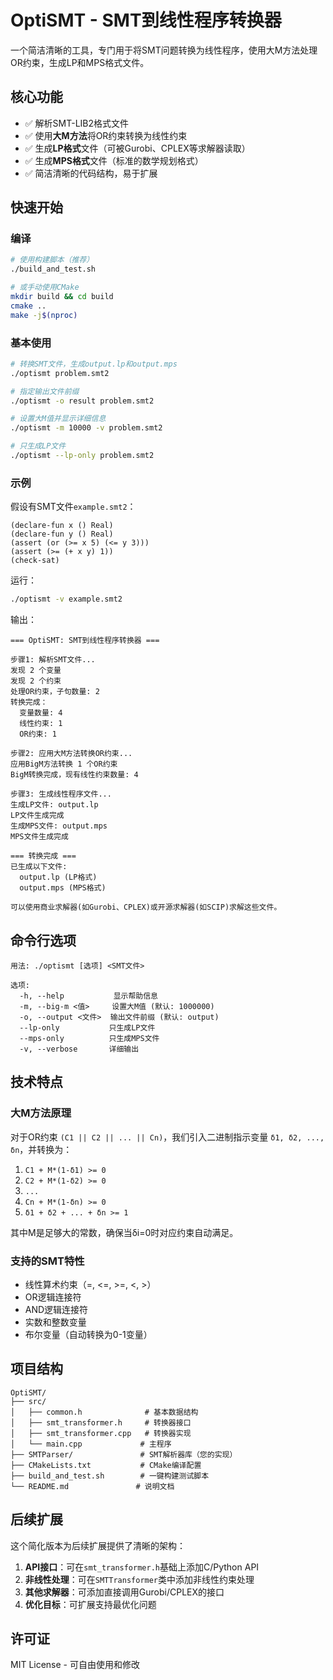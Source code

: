 # OptiSMT - SMT到线性程序转换器

一个简洁清晰的工具，专门用于将SMT问题转换为线性程序，使用大M方法处理OR约束，生成LP和MPS格式文件。

## 核心功能

- ✅ 解析SMT-LIB2格式文件
- ✅ 使用**大M方法**将OR约束转换为线性约束
- ✅ 生成**LP格式**文件（可被Gurobi、CPLEX等求解器读取）
- ✅ 生成**MPS格式**文件（标准的数学规划格式）
- ✅ 简洁清晰的代码结构，易于扩展

## 快速开始

### 编译

```bash
# 使用构建脚本（推荐）
./build_and_test.sh

# 或手动使用CMake
mkdir build && cd build
cmake ..
make -j$(nproc)
```

### 基本使用

```bash
# 转换SMT文件，生成output.lp和output.mps
./optismt problem.smt2

# 指定输出文件前缀
./optismt -o result problem.smt2

# 设置大M值并显示详细信息
./optismt -m 10000 -v problem.smt2

# 只生成LP文件
./optismt --lp-only problem.smt2
```

### 示例

假设有SMT文件`example.smt2`：
```smt
(declare-fun x () Real)
(declare-fun y () Real)
(assert (or (>= x 5) (<= y 3)))
(assert (>= (+ x y) 1))
(check-sat)
```

运行：
```bash
./optismt -v example.smt2
```

输出：
```
=== OptiSMT: SMT到线性程序转换器 ===

步骤1: 解析SMT文件...
发现 2 个变量
发现 2 个约束
处理OR约束，子句数量: 2
转换完成：
  变量数量: 4
  线性约束: 1
  OR约束: 1

步骤2: 应用大M方法转换OR约束...
应用BigM方法转换 1 个OR约束
BigM转换完成，现有线性约束数量: 4

步骤3: 生成线性程序文件...
生成LP文件: output.lp
LP文件生成完成
生成MPS文件: output.mps
MPS文件生成完成

=== 转换完成 ===
已生成以下文件:
  output.lp (LP格式)
  output.mps (MPS格式)

可以使用商业求解器(如Gurobi、CPLEX)或开源求解器(如SCIP)求解这些文件。
```

## 命令行选项

```
用法: ./optismt [选项] <SMT文件>

选项:
  -h, --help           显示帮助信息
  -m, --big-m <值>     设置大M值 (默认: 1000000)
  -o, --output <文件>  输出文件前缀 (默认: output)
  --lp-only           只生成LP文件
  --mps-only          只生成MPS文件
  -v, --verbose       详细输出
```

## 技术特点

### 大M方法原理

对于OR约束 `(C1 || C2 || ... || Cn)`，我们引入二进制指示变量 `δ1, δ2, ..., δn`，并转换为：

1. `C1 + M*(1-δ1) >= 0`
2. `C2 + M*(1-δ2) >= 0`
3. `...`
4. `Cn + M*(1-δn) >= 0`
5. `δ1 + δ2 + ... + δn >= 1`

其中M是足够大的常数，确保当δi=0时对应约束自动满足。

### 支持的SMT特性

- 线性算术约束（=, <=, >=, <, >）
- OR逻辑连接符
- AND逻辑连接符
- 实数和整数变量
- 布尔变量（自动转换为0-1变量）

## 项目结构

```
OptiSMT/
├── src/
│   ├── common.h              # 基本数据结构
│   ├── smt_transformer.h     # 转换器接口
│   ├── smt_transformer.cpp   # 转换器实现
│   └── main.cpp             # 主程序
├── SMTParser/               # SMT解析器库（您的实现）
├── CMakeLists.txt           # CMake编译配置
├── build_and_test.sh        # 一键构建测试脚本
└── README.md               # 说明文档
```

## 后续扩展

这个简化版本为后续扩展提供了清晰的架构：

1. **API接口**：可在`smt_transformer.h`基础上添加C/Python API
2. **非线性处理**：可在`SMTTransformer`类中添加非线性约束处理
3. **其他求解器**：可添加直接调用Gurobi/CPLEX的接口
4. **优化目标**：可扩展支持最优化问题

## 许可证

MIT License - 可自由使用和修改
